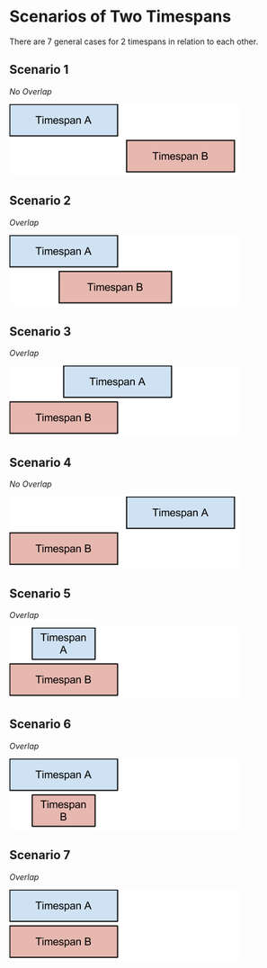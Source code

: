 # Scenarios of Two Timespans

There are 7 general cases for 2 timespans in relation to each other.

## Scenario 1

*No Overlap*

![Scenario 0](0.png)

## Scenario 2

*Overlap*

![Scenario 1](1.png)

## Scenario 3

*Overlap*

![Scenario 2](2.png)

## Scenario 4

*No Overlap*

![Scenario 3](3.png)

## Scenario 5

*Overlap*

![Scenario 4](4.png)

## Scenario 6

*Overlap*

![Scenario 5](5.png)

## Scenario 7

*Overlap*

![Scenario 6](6.png)
